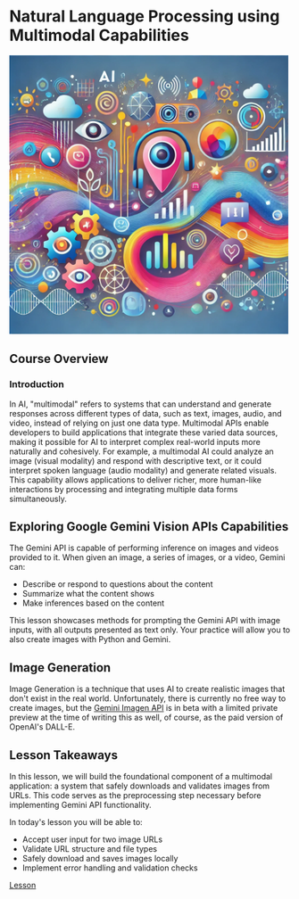 # Natural Language Processing using Multimodal Capabilities

<img src="./assets/multimodal.webp" alt="prompt" width="500" height="auto">


## Course Overview

### Introduction


In AI, "multimodal" refers to systems that can understand and generate responses across different types of data, such as text, images, audio, and video, instead of relying on just one data type. Multimodal APIs enable developers to build applications that integrate these varied data sources, making it possible for AI to interpret complex real-world inputs more naturally and cohesively. For example, a multimodal AI could analyze an image (visual modality) and respond with descriptive text, or it could interpret spoken language (audio modality) and generate related visuals. This capability allows applications to deliver richer, more human-like interactions by processing and integrating multiple data forms simultaneously.


## Exploring Google Gemini Vision APIs Capabilities

The Gemini API is capable of performing inference on images and videos provided to it. When given an image, a series of images, or a video, Gemini can:

- Describe or respond to questions about the content
- Summarize what the content shows
- Make inferences based on the content

This lesson showcases methods for prompting the Gemini API with image inputs, with all outputs presented as text only. Your practice will allow you to also create images with Python and Gemini.


## Image Generation

Image Generation is a technique that uses AI to create realistic images that don't exist in the real world. Unfortunately, there is currently no free way to create images, but the [Gemini Imagen API](https://ai.google.dev/gemini-api/docs/imagen) is in beta with a limited private preview at the time of writing this as well, of course, as the paid version of OpenAI's DALL-E.

## Lesson Takeaways

In this lesson, we will build the foundational component of a multimodal application: a system that safely downloads and validates images from URLs. This code serves as the preprocessing step necessary before implementing Gemini API functionality.

In today's lesson you will be able to:
- Accept user input for two image URLs
- Validate URL structure and file types
- Safely download and saves images locally
- Implement error handling and validation checks

[Lesson](./lesson.ipynb)